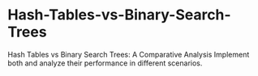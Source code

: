 # Hash-Tables-vs-Binary-Search-Trees
Hash Tables vs Binary Search Trees: A Comparative Analysis Implement both and analyze their performance in different scenarios.
